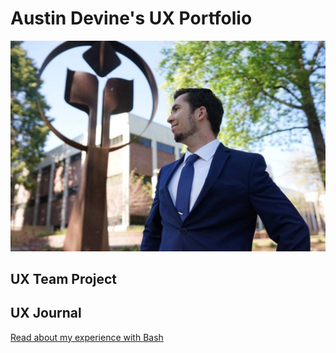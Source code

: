 # Austin Devine's UX Portfolio


![alt text](assets/IMG_7531.jpg)

## UX Team Project


## UX Journal

[Read about my experience with Bash](j01/)

